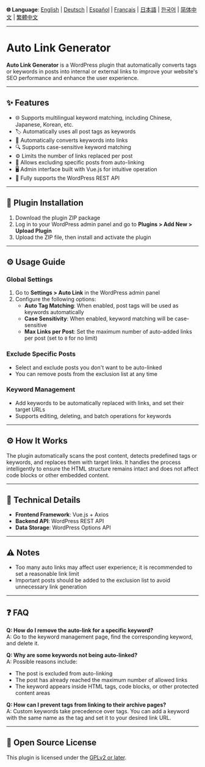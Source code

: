 **🌐 Language**:
[English](./README.md) |
[Deutsch](doc/README-de_DE.md) |
[Español](doc/README-es_ES.md) |
[Français](doc/README-fr_FR.md) |
[日本語](doc/README-ja.md) |
[한국어](doc/README-ko_KR.md) |
[简体中文](doc/README-zh_CN.md) |
[繁體中文](doc/README-zh_TW.md)

---

# Auto Link Generator

**Auto Link Generator** is a WordPress plugin that automatically converts tags or keywords in posts into internal or external links to improve your website's SEO performance and enhance the user experience.

---

## ✨ Features

- 🌐 Supports multilingual keyword matching, including Chinese, Japanese, Korean, etc.
- 🏷️ Automatically uses all post tags as keywords
- 🔗 Automatically converts keywords into links
- 🔍 Supports case-sensitive keyword matching
- ⚙️ Limits the number of links replaced per post
- 🚫 Allows excluding specific posts from auto-linking
- 🖥️ Admin interface built with Vue.js for intuitive operation
- 🔄 Fully supports the WordPress REST API

---

## 🧩 Plugin Installation

1. Download the plugin ZIP package
2. Log in to your WordPress admin panel and go to **Plugins > Add New > Upload Plugin**
3. Upload the ZIP file, then install and activate the plugin

---

## ⚙️ Usage Guide

### Global Settings

1. Go to **Settings > Auto Link** in the WordPress admin panel
2. Configure the following options:
   - **Auto Tag Matching**: When enabled, post tags will be used as keywords automatically
   - **Case Sensitivity**: When enabled, keyword matching will be case-sensitive
   - **Max Links per Post**: Set the maximum number of auto-added links per post (set to `0` for no limit)

### Exclude Specific Posts

- Select and exclude posts you don't want to be auto-linked
- You can remove posts from the exclusion list at any time

### Keyword Management

- Add keywords to be automatically replaced with links, and set their target URLs
- Supports editing, deleting, and batch operations for keywords

---

## ⚙️ How It Works

The plugin automatically scans the post content, detects predefined tags or keywords, and replaces them with target links. It handles the process intelligently to ensure the HTML structure remains intact and does not affect code blocks or other embedded content.

---

## 🔧 Technical Details

- **Frontend Framework**: Vue.js + Axios
- **Backend API**: WordPress REST API
- **Data Storage**: WordPress Options API

---

## ⚠️ Notes

- Too many auto links may affect user experience; it is recommended to set a reasonable link limit
- Important posts should be added to the exclusion list to avoid unnecessary link generation

---

## ❓ FAQ

**Q: How do I remove the auto-link for a specific keyword?**  
A: Go to the keyword management page, find the corresponding keyword, and delete it.

**Q: Why are some keywords not being auto-linked?**  
A: Possible reasons include:
- The post is excluded from auto-linking
- The post has already reached the maximum number of allowed links
- The keyword appears inside HTML tags, code blocks, or other protected content areas

**Q: How can I prevent tags from linking to their archive pages?**  
A: Custom keywords take precedence over tags. You can add a keyword with the same name as the tag and set it to your desired link URL.

---

## 📄 Open Source License

This plugin is licensed under the [GPLv2 or later](https://www.gnu.org/licenses/gpl-2.0.html).